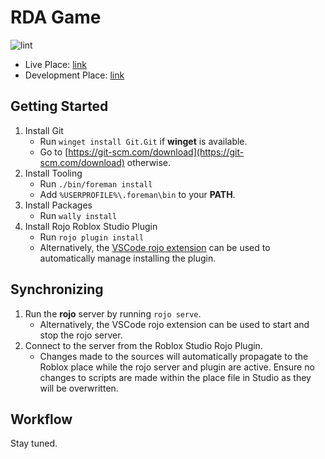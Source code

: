 # RDA Game
![lint](https://github.com/RSA-Bots/RDA-Game/actions/workflows/lint/badge.svg)
- Live Place: [link](#)
- Development Place: [link](#)

## Getting Started
1. Install Git
	- Run `winget install Git.Git` if **winget** is available.
	- Go to [https://git-scm.com/download](https://git-scm.com/download) otherwise.
2. Install Tooling
	- Run `./bin/foreman install`
	- Add `%USERPROFILE%\.foreman\bin` to your **PATH**.
3. Install Packages
	- Run `wally install`
4. Install Rojo Roblox Studio Plugin
	- Run `rojo plugin install`
	- Alternatively, the [VSCode rojo extension](https://marketplace.visualstudio.com/items?itemName=evaera.vscode-rojo) can be used to automatically manage installing the plugin.

## Synchronizing
1. Run the **rojo** server by running `rojo serve`.
	- Alternatively, the VSCode rojo extension can be used to start and stop the rojo server.
2. Connect to the server from the Roblox Studio Rojo Plugin.
	- Changes made to the sources will automatically propagate to the Roblox place while the rojo server and plugin are active. Ensure no changes to scripts are made within the place file in Studio as they will be overwritten.

## Workflow
Stay tuned.
